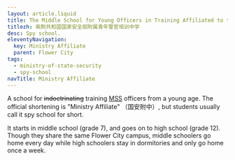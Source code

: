 ```yaml
---
layout: article.liquid
title: The Middle School for Young Officers in Training Affiliated to the Ministry of State Security of the Republic of Bauhinia
titlezh: 紫荆共和国国家安全部附属青年警官培训中学
desc: Spy school.
eleventyNavigation:
  key: Ministry Affiliate
  parent: Flower City
tags:
  - ministry-of-state-security
  - spy-school
navTitle: Ministry Affiliate
---
```


A school for ~~indoctrinating~~ training [MSS](/world/bauhinia/mss/) officers from a young age. The official shortening is "Ministry Affiliate" （国安附中）, but students usually call it spy school for short.

It starts in middle school (grade 7), and goes on to high school (grade 12). Though they share the same Flower City campus, middle schoolers go home every day while high schoolers stay in dormitories and only go home once a week.
